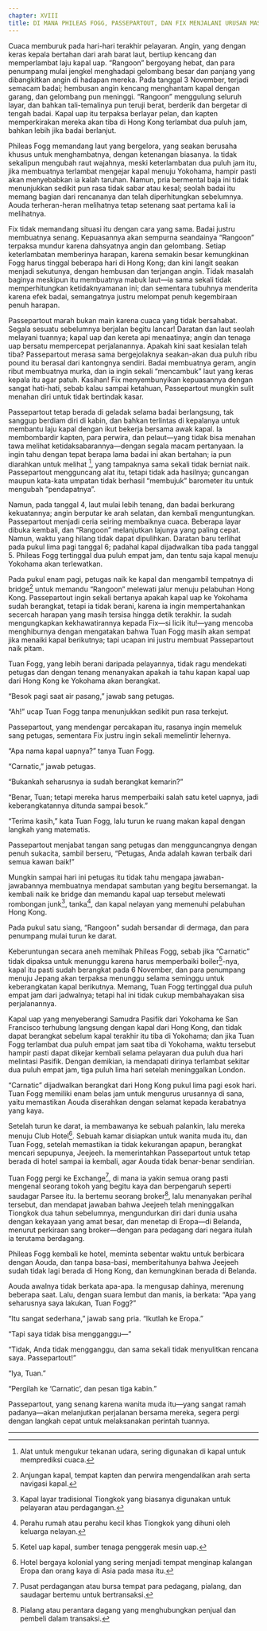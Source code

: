 ```yaml
---
chapter: XVIII
title: DI MANA PHILEAS FOGG, PASSEPARTOUT, DAN FIX MENJALANI URUSAN MASING-MASING
---
```


Cuaca memburuk pada hari-hari terakhir pelayaran. Angin, yang dengan keras kepala bertahan dari arah barat laut, bertiup kencang dan memperlambat laju kapal uap. “Rangoon” bergoyang hebat, dan para penumpang mulai jengkel menghadapi gelombang besar dan panjang yang dibangkitkan angin di hadapan mereka. Pada tanggal 3 November, terjadi semacam badai; hembusan angin kencang menghantam kapal dengan garang, dan gelombang pun meninggi. “Rangoon” menggulung seluruh layar, dan bahkan tali-temalinya pun teruji berat, berderik dan bergetar di tengah badai. Kapal uap itu terpaksa berlayar pelan, dan kapten memperkirakan mereka akan tiba di Hong Kong terlambat dua puluh jam, bahkan lebih jika badai berlanjut.

Phileas Fogg memandang laut yang bergelora, yang seakan berusaha khusus untuk menghambatnya, dengan ketenangan biasanya. Ia tidak sekalipun mengubah raut wajahnya, meski keterlambatan dua puluh jam itu, jika membuatnya terlambat mengejar kapal menuju Yokohama, hampir pasti akan menyebabkan ia kalah taruhan. Namun, pria bermental baja ini tidak menunjukkan sedikit pun rasa tidak sabar atau kesal; seolah badai itu memang bagian dari rencananya dan telah diperhitungkan sebelumnya. Aouda terheran-heran melihatnya tetap setenang saat pertama kali ia melihatnya.

Fix tidak memandang situasi itu dengan cara yang sama. Badai justru membuatnya senang. Kepuasannya akan sempurna seandainya “Rangoon” terpaksa mundur karena dahsyatnya angin dan gelombang. Setiap keterlambatan memberinya harapan, karena semakin besar kemungkinan Fogg harus tinggal beberapa hari di Hong Kong; dan kini langit seakan menjadi sekutunya, dengan hembusan dan terjangan angin. Tidak masalah baginya meskipun itu membuatnya mabuk laut—ia sama sekali tidak memperhitungkan ketidaknyamanan ini; dan sementara tubuhnya menderita karena efek badai, semangatnya justru melompat penuh kegembiraan penuh harapan.

Passepartout marah bukan main karena cuaca yang tidak bersahabat. Segala sesuatu sebelumnya berjalan begitu lancar! Daratan dan laut seolah melayani tuannya; kapal uap dan kereta api menaatinya; angin dan tenaga uap bersatu mempercepat perjalanannya. Apakah kini saat kesialan telah tiba? Passepartout merasa sama bergejolaknya seakan-akan dua puluh ribu pound itu berasal dari kantongnya sendiri. Badai membuatnya geram, angin ribut membuatnya murka, dan ia ingin sekali “mencambuk” laut yang keras kepala itu agar patuh. Kasihan! Fix menyembunyikan kepuasannya dengan sangat hati-hati, sebab kalau sampai ketahuan, Passepartout mungkin sulit menahan diri untuk tidak bertindak kasar.

Passepartout tetap berada di geladak selama badai berlangsung, tak sanggup berdiam diri di kabin, dan bahkan terlintas di kepalanya untuk membantu laju kapal dengan ikut bekerja bersama awak kapal. Ia membombardir kapten, para perwira, dan pelaut—yang tidak bisa menahan tawa melihat ketidaksabarannya—dengan segala macam pertanyaan. Ia ingin tahu dengan tepat berapa lama badai ini akan bertahan; ia pun diarahkan untuk melihat [^1], yang tampaknya sama sekali tidak berniat naik. Passepartout mengguncang alat itu, tetapi tidak ada hasilnya; guncangan maupun kata-kata umpatan tidak berhasil “membujuk” barometer itu untuk mengubah “pendapatnya”.

Namun, pada tanggal 4, laut mulai lebih tenang, dan badai berkurang kekuatannya; angin berputar ke arah selatan, dan kembali menguntungkan. Passepartout menjadi ceria seiring membaiknya cuaca. Beberapa layar dibuka kembali, dan “Rangoon” melanjutkan lajunya yang paling cepat. Namun, waktu yang hilang tidak dapat dipulihkan. Daratan baru terlihat pada pukul lima pagi tanggal 6; padahal kapal dijadwalkan tiba pada tanggal 5. Phileas Fogg tertinggal dua puluh empat jam, dan tentu saja kapal menuju Yokohama akan terlewatkan.

Pada pukul enam pagi, petugas naik ke kapal dan mengambil tempatnya di bridge[^2] untuk memandu “Rangoon” melewati jalur menuju pelabuhan Hong Kong. Passepartout ingin sekali bertanya apakah kapal uap ke Yokohama sudah berangkat, tetapi ia tidak berani, karena ia ingin mempertahankan secercah harapan yang masih tersisa hingga detik terakhir. Ia sudah mengungkapkan kekhawatirannya kepada Fix—si licik itu!—yang mencoba menghiburnya dengan mengatakan bahwa Tuan Fogg masih akan sempat jika menaiki kapal berikutnya; tapi ucapan ini justru membuat Passepartout naik pitam.

Tuan Fogg, yang lebih berani daripada pelayannya, tidak ragu mendekati petugas dan dengan tenang menanyakan apakah ia tahu kapan kapal uap dari Hong Kong ke Yokohama akan berangkat.

“Besok pagi saat air pasang,” jawab sang petugas.

“Ah!” ucap Tuan Fogg tanpa menunjukkan sedikit pun rasa terkejut.

Passepartout, yang mendengar percakapan itu, rasanya ingin memeluk sang petugas, sementara Fix justru ingin sekali memelintir lehernya.

“Apa nama kapal uapnya?” tanya Tuan Fogg.

“Carnatic,” jawab petugas.

“Bukankah seharusnya ia sudah berangkat kemarin?”

“Benar, Tuan; tetapi mereka harus memperbaiki salah satu ketel uapnya, jadi keberangkatannya ditunda sampai besok.”

“Terima kasih,” kata Tuan Fogg, lalu turun ke ruang makan kapal dengan langkah yang matematis.

Passepartout menjabat tangan sang petugas dan mengguncangnya dengan penuh sukacita, sambil berseru, “Petugas, Anda adalah kawan terbaik dari semua kawan baik!”

Mungkin sampai hari ini petugas itu tidak tahu mengapa jawaban-jawabannya membuatnya mendapat sambutan yang begitu bersemangat. Ia kembali naik ke bridge dan memandu kapal uap tersebut melewati rombongan junk[^3], tanka[^4], dan kapal nelayan yang memenuhi pelabuhan Hong Kong.

Pada pukul satu siang, “Rangoon” sudah bersandar di dermaga, dan para penumpang mulai turun ke darat.

Keberuntungan secara aneh memihak Phileas Fogg, sebab jika “Carnatic” tidak dipaksa untuk menunggu karena harus memperbaiki boiler[^5]-nya, kapal itu pasti sudah berangkat pada 6 November, dan para penumpang menuju Jepang akan terpaksa menunggu selama seminggu untuk keberangkatan kapal berikutnya. Memang, Tuan Fogg tertinggal dua puluh empat jam dari jadwalnya; tetapi hal ini tidak cukup membahayakan sisa perjalanannya.

Kapal uap yang menyeberangi Samudra Pasifik dari Yokohama ke San Francisco terhubung langsung dengan kapal dari Hong Kong, dan tidak dapat berangkat sebelum kapal terakhir itu tiba di Yokohama; dan jika Tuan Fogg terlambat dua puluh empat jam saat tiba di Yokohama, waktu tersebut hampir pasti dapat dikejar kembali selama pelayaran dua puluh dua hari melintasi Pasifik. Dengan demikian, ia mendapati dirinya terlambat sekitar dua puluh empat jam, tiga puluh lima hari setelah meninggalkan London.

“Carnatic” dijadwalkan berangkat dari Hong Kong pukul lima pagi esok hari. Tuan Fogg memiliki enam belas jam untuk mengurus urusannya di sana, yaitu memastikan Aouda diserahkan dengan selamat kepada kerabatnya yang kaya.

Setelah turun ke darat, ia membawanya ke sebuah palankin, lalu mereka menuju Club Hotel[^6]. Sebuah kamar disiapkan untuk wanita muda itu, dan Tuan Fogg, setelah memastikan ia tidak kekurangan apapun, berangkat mencari sepupunya, Jeejeeh. Ia memerintahkan Passepartout untuk tetap berada di hotel sampai ia kembali, agar Aouda tidak benar-benar sendirian.

Tuan Fogg pergi ke Exchange[^7], di mana ia yakin semua orang pasti mengenal seorang tokoh yang begitu kaya dan berpengaruh seperti saudagar Parsee itu. Ia bertemu seorang broker[^8], lalu menanyakan perihal tersebut, dan mendapat jawaban bahwa Jeejeeh telah meninggalkan Tiongkok dua tahun sebelumnya, mengundurkan diri dari dunia usaha dengan kekayaan yang amat besar, dan menetap di Eropa—di Belanda, menurut perkiraan sang broker—dengan para pedagang dari negara itulah ia terutama berdagang.

Phileas Fogg kembali ke hotel, meminta sebentar waktu untuk berbicara dengan Aouda, dan tanpa basa-basi, memberitahunya bahwa Jeejeeh sudah tidak lagi berada di Hong Kong, dan kemungkinan berada di Belanda.

Aouda awalnya tidak berkata apa-apa. Ia mengusap dahinya, merenung beberapa saat. Lalu, dengan suara lembut dan manis, ia berkata: “Apa yang seharusnya saya lakukan, Tuan Fogg?”

“Itu sangat sederhana,” jawab sang pria. “Ikutlah ke Eropa.”

“Tapi saya tidak bisa mengganggu—”

“Tidak, Anda tidak mengganggu, dan sama sekali tidak menyulitkan rencana saya. Passepartout!”

“Iya, Tuan.”

“Pergilah ke ‘Carnatic’, dan pesan tiga kabin.”

Passepartout, yang senang karena wanita muda itu—yang sangat ramah padanya—akan melanjutkan perjalanan bersama mereka, segera pergi dengan langkah cepat untuk melaksanakan perintah tuannya.

---

[^1]: Alat untuk mengukur tekanan udara, sering digunakan di kapal untuk memprediksi cuaca.

[^2]: Anjungan kapal, tempat kapten dan perwira mengendalikan arah serta navigasi kapal.

[^3]: Kapal layar tradisional Tiongkok yang biasanya digunakan untuk pelayaran atau perdagangan.

[^4]: Perahu rumah atau perahu kecil khas Tiongkok yang dihuni oleh keluarga nelayan.

[^5]: Ketel uap kapal, sumber tenaga penggerak mesin uap.

[^6]: Hotel bergaya kolonial yang sering menjadi tempat menginap kalangan Eropa dan orang kaya di Asia pada masa itu.

[^7]: Pusat perdagangan atau bursa tempat para pedagang, pialang, dan saudagar bertemu untuk bertransaksi.

[^8]: Pialang atau perantara dagang yang menghubungkan penjual dan pembeli dalam transaksi.
